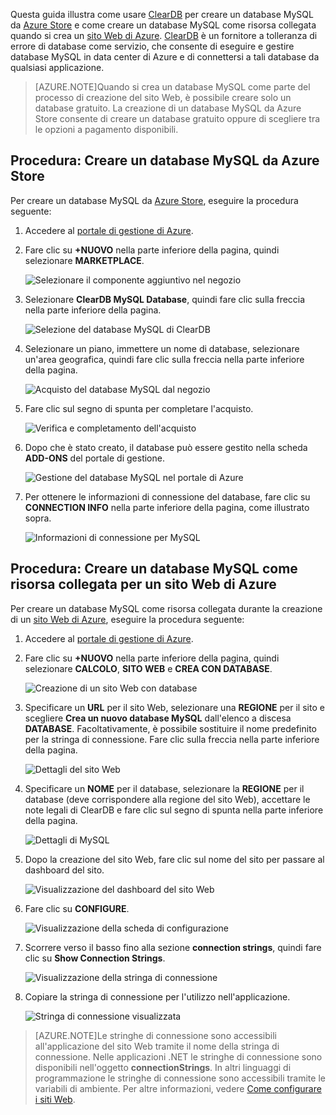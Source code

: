 Questa guida illustra come usare [ClearDB] per creare un database MySQL da [Azure Store] e come creare un database MySQL come risorsa collegata quando si crea un [sito Web di Azure][waws]. [ClearDB] è un fornitore a tolleranza di errore di database come servizio, che consente di eseguire e gestire database MySQL in data center di Azure e di connettersi a tali database da qualsiasi applicazione.

> [AZURE.NOTE]Quando si crea un database MySQL come parte del processo di creazione del sito Web, è possibile creare solo un database gratuito. La creazione di un database MySQL da Azure Store consente di creare un database gratuito oppure di scegliere tra le opzioni a pagamento disponibili.

## Procedura: Creare un database MySQL da Azure Store

Per creare un database MySQL da [Azure Store], eseguire la procedura seguente:

1. Accedere al [portale di gestione di Azure][portal].
2. Fare clic su **+NUOVO** nella parte inferiore della pagina, quindi selezionare **MARKETPLACE**.

	![Selezionare il componente aggiuntivo nel negozio](./media/create-mysql-db/select-store.png)

3. Selezionare **ClearDB MySQL Database**, quindi fare clic sulla freccia nella parte inferiore della pagina.

	![Selezione del database MySQL di ClearDB](./media/create-mysql-db/select-cleardb-mysql.png)

4. Selezionare un piano, immettere un nome di database, selezionare un'area geografica, quindi fare clic sulla freccia nella parte inferiore della pagina.

	![Acquisto del database MySQL dal negozio](./media/create-mysql-db/purchase-mysql.png)

5. Fare clic sul segno di spunta per completare l'acquisto.

	![Verifica e completamento dell'acquisto](./media/create-mysql-db/complete-mysql-purchase.png)

6. Dopo che è stato creato, il database può essere gestito nella scheda **ADD-ONS** del portale di gestione.

	![Gestione del database MySQL nel portale di Azure](./media/create-mysql-db/manage-mysql-add-on.png)

7. Per ottenere le informazioni di connessione del database, fare clic su **CONNECTION INFO** nella parte inferiore della pagina, come illustrato sopra.

	![Informazioni di connessione per MySQL](./media/create-mysql-db/mysql-conn-info.png)


## Procedura: Creare un database MySQL come risorsa collegata per un sito Web di Azure

Per creare un database MySQL come risorsa collegata durante la creazione di un [sito Web di Azure][waws], eseguire la procedura seguente:

1. Accedere al [portale di gestione di Azure][portal].
2. Fare clic su **+NUOVO** nella parte inferiore della pagina, quindi selezionare **CALCOLO**, **SITO WEB** e **CREA CON DATABASE**.

	![Creazione di un sito Web con database](./media/create-mysql-db/custom_create.png)

3. Specificare un **URL** per il sito Web, selezionare una **REGIONE** per il sito e scegliere **Crea un nuovo database MySQL** dall'elenco a discesa **DATABASE**. Facoltativamente, è possibile sostituire il nome predefinito per la stringa di connessione. Fare clic sulla freccia nella parte inferiore della pagina.

	![Dettagli del sito Web](./media/create-mysql-db/provide-website-details.png)

4. Specificare un **NOME** per il database, selezionare la **REGIONE** per il database (deve corrispondere alla regione del sito Web), accettare le note legali di ClearDB e fare clic sul segno di spunta nella parte inferiore della pagina.

	![Dettagli di MySQL](./media/create-mysql-db/provide-mysql-details.png)

5. Dopo la creazione del sito Web, fare clic sul nome del sito per passare al dashboard del sito.

	![Visualizzazione del dashboard del sito Web](./media/create-mysql-db/go-to-website-dashboard.png)

6. Fare clic su **CONFIGURE**.

	![Visualizzazione della scheda di configurazione](./media/create-mysql-db/go-to-configure-tab.png)

7. Scorrere verso il basso fino alla sezione **connection strings**, quindi fare clic su **Show Connection Strings**.

	![Visualizzazione della stringa di connessione](./media/create-mysql-db/show-conn-string.png)

8. Copiare la stringa di connessione per l'utilizzo nell'applicazione.

	![Stringa di connessione visualizzata](./media/create-mysql-db/shown-conn-string.png)

> [AZURE.NOTE]Le stringhe di connessione sono accessibili all'applicazione del sito Web tramite il nome della stringa di connessione. Nelle applicazioni .NET le stringhe di connessione sono disponibili nell'oggetto **connectionStrings**. In altri linguaggi di programmazione le stringhe di connessione sono accessibili tramite le variabili di ambiente. Per altre informazioni, vedere [Come configurare i siti Web][configure].

[ClearDB]: http://www.cleardb.com/
[waws]: /documentation/services/web-sites/
[Azure Store]: ../articles/store.md
[portal]: http://manage.windowsazure.com
[configure]: ../article/app-service-web/web-sites-configure.md

<!---HONumber=July15_HO1-->